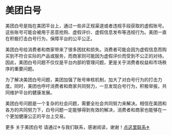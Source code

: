 # 美团白号

美团白号是指在美团平台上，通过一些非正规渠道或者违规手段获取的虚假账号。这些账号可能会被用于恶意抢购、虚假评价、虚假信息发布等违规行为。美团一直在积极打击白号行为，保障平台的公平公正。

美团白号给消费者和商家带来了很多困扰和损失。消费者可能会因为虚假信息而购买到不符合实际的产品或服务，而商家则可能因为虚假评价而受到不公正的对待。因此，美团白号问题不仅仅是平台内部的管理问题，更是关乎消费者权益和市场秩序的重要问题。

为了解决美团白号问题，美团加强了账号审核机制，加大了对白号行为的打击力度。同时，美团也呼吁消费者和商家共同努力，一旦发现白号行为，积极举报，共同维护平台的健康发展。

美团白号问题是一个复杂的社会问题，需要全社会共同努力来解决。相信在美团和各方的共同努力下，白号问题一定能够得到有效的解决，消费者和商家也能够在一个更加健康公正的平台上交易。

更多 关于美团白号 请通过✈与我们联系，感谢阅读，谢谢！[点这里联系✈](https://a.k02.cc)